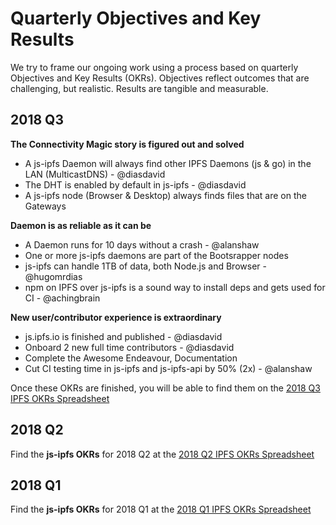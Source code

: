 # Quarterly Objectives and Key Results

We try to frame our ongoing work using a process based on quarterly Objectives and Key Results (OKRs). Objectives reflect outcomes that are challenging, but realistic. Results are tangible and measurable.

## 2018 Q3

**The Connectivity Magic story is figured out and solved**

- A js-ipfs Daemon will always find other IPFS Daemons (js & go) in the LAN (MulticastDNS) - @diasdavid
- The DHT is enabled by default in js-ipfs - @diasdavid
- A js-ipfs node (Browser & Desktop) always finds files that are on the Gateways

**Daemon is as reliable as it can be**

- A Daemon runs for 10 days without a crash - @alanshaw
- One or more js-ipfs daemons are part of the Bootsrapper nodes 
- js-ipfs can handle 1TB of data, both Node.js and Browser - @hugomrdias
- npm on IPFS over js-ipfs is a sound way to install deps and gets used for CI - @achingbrain

**New user/contributor experience is extraordinary**

- js.ipfs.io is finished and published - @diasdavid
- Onboard 2 new full time contributors - @diasdavid
- Complete the Awesome Endeavour, Documentation
- Cut CI testing time in js-ipfs and js-ipfs-api by 50% (2x) - @alanshaw

Once these OKRs are finished, you will be able to find them on the [2018 Q3 IPFS OKRs Spreadsheet](https://docs.google.com/spreadsheets/d/19vjigg4locq4fO6JXyobS2yTx-k-fSzlFM5ngZDPDbQ/edit#gid=274358435)

## 2018 Q2

Find the **js-ipfs OKRs** for 2018 Q2 at the [2018 Q2 IPFS OKRs Spreadsheet](https://docs.google.com/spreadsheets/d/1xIhKROxFlsY9M9on37D5rkbSsm4YtjRQvG2unHScApA/edit#gid=274358435)

## 2018 Q1

Find the **js-ipfs OKRs** for 2018 Q1 at the [2018 Q1 IPFS OKRs Spreadsheet](https://docs.google.com/spreadsheets/u/1/d/1clB-W489rJpbOEs2Q7Q2Jf1WMXHQxXgccBcUJS9QTiI/edit#gid=2079514081)
